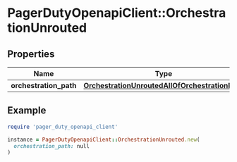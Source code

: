 # PagerDutyOpenapiClient::OrchestrationUnrouted

## Properties

| Name | Type | Description | Notes |
| ---- | ---- | ----------- | ----- |
| **orchestration_path** | [**OrchestrationUnroutedAllOfOrchestrationPath**](OrchestrationUnroutedAllOfOrchestrationPath.md) |  | [optional] |

## Example

```ruby
require 'pager_duty_openapi_client'

instance = PagerDutyOpenapiClient::OrchestrationUnrouted.new(
  orchestration_path: null
)
```

